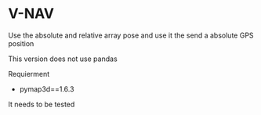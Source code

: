 # V-NAV

Use the absolute and relative array pose and use it the send a absolute GPS position

This version does not use pandas

Requierment
 - pymap3d==1.6.3


It needs to be tested
